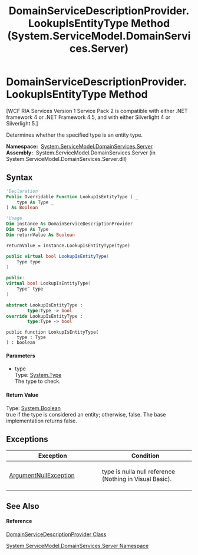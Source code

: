 ﻿---
title: DomainServiceDescriptionProvider.LookupIsEntityType Method  (System.ServiceModel.DomainServices.Server)
TOCTitle: LookupIsEntityType Method
ms:assetid: M:System.ServiceModel.DomainServices.Server.DomainServiceDescriptionProvider.LookupIsEntityType(System.Type)
ms:mtpsurl: https://msdn.microsoft.com/en-us/library/system.servicemodel.domainservices.server.domainservicedescriptionprovider.lookupisentitytype(v=VS.91)
ms:contentKeyID: 28755109
ms.date: 01/27/2012
mtps_version: v=VS.91
f1_keywords:
- System.ServiceModel.DomainServices.Server.DomainServiceDescriptionProvider.LookupIsEntityType
dev_langs:
- CSharp
- JScript
- VB
- FSharp
- c++
api_location:
- System.ServiceModel.DomainServices.Server.dll
api_name:
- System.ServiceModel.DomainServices.Server.DomainServiceDescriptionProvider.LookupIsEntityType
api_type:
- Managed
topic_type:
- apiref
- kbSyntax
product_family_name: VS
ROBOTS: INDEX,FOLLOW
---

# DomainServiceDescriptionProvider.LookupIsEntityType Method

\[WCF RIA Services Version 1 Service Pack 2 is compatible with either .NET framework 4 or .NET Framework 4.5, and with either Silverlight 4 or Silverlight 5.\]

Determines whether the specified type is an entity type.

**Namespace:**  [System.ServiceModel.DomainServices.Server](ff423220\(v=vs.91\).md)  
**Assembly:**  System.ServiceModel.DomainServices.Server (in System.ServiceModel.DomainServices.Server.dll)

## Syntax

``` vb
'Declaration
Public Overridable Function LookupIsEntityType ( _
    type As Type _
) As Boolean
```

``` vb
'Usage
Dim instance As DomainServiceDescriptionProvider
Dim type As Type
Dim returnValue As Boolean

returnValue = instance.LookupIsEntityType(type)
```

``` csharp
public virtual bool LookupIsEntityType(
    Type type
)
```

``` c++
public:
virtual bool LookupIsEntityType(
    Type^ type
)
```

``` fsharp
abstract LookupIsEntityType : 
        type:Type -> bool 
override LookupIsEntityType : 
        type:Type -> bool 
```

``` jscript
public function LookupIsEntityType(
    type : Type
) : boolean
```

#### Parameters

  - type  
    Type: [System.Type](https://msdn.microsoft.com/en-us/library/42892f65)  
    The type to check.  

#### Return Value

Type: [System.Boolean](https://msdn.microsoft.com/en-us/library/a28wyd50)  
true if the type is considered an entity; otherwise, false. The base implementation returns false.  

## Exceptions

<table>
<colgroup>
<col style="width: 50%" />
<col style="width: 50%" />
</colgroup>
<thead>
<tr class="header">
<th>Exception</th>
<th>Condition</th>
</tr>
</thead>
<tbody>
<tr class="odd">
<td><a href="https://msdn.microsoft.com/en-us/library/27426hcy">ArgumentNullException</a></td>
<td><p>type is nulla null reference (Nothing in Visual Basic).</p></td>
</tr>
</tbody>
</table>

## See Also

#### Reference

[DomainServiceDescriptionProvider Class](ff423341\(v=vs.91\).md)

[System.ServiceModel.DomainServices.Server Namespace](ff423220\(v=vs.91\).md)

